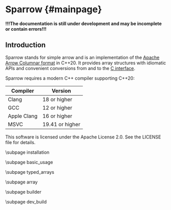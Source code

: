 Sparrow                             {#mainpage}
=======

**!!!The documentation is still under development and may be incomplete or contain errors!!!**


Introduction
------------

Sparrow stands for simple arrow and is an implementation of the [Apache Arrow Columnar format](https://arrow.apache.org/docs/format/Columnar.html) in C++20. It provides array structures with idiomatic APIs and convenient conversions from and to the [C interface](https://arrow.apache.org/docs/dev/format/CDataInterface.html#structure-definitions).

Sparrow requires a modern C++ compiler supporting C++20:

| Compiler    | Version         |
| ----------- | --------------- |
| Clang       | 18 or higher    |
| GCC         | 12 or higher    |
| Apple Clang | 16 or higher    |
| MSVC        | 19.41 or higher |

This software is licensed under the Apache License 2.0. See the LICENSE file for details.

\subpage installation

\subpage basic_usage

\subpage typed_arrays

\subpage array

\subpage builder

\subpage dev_build

